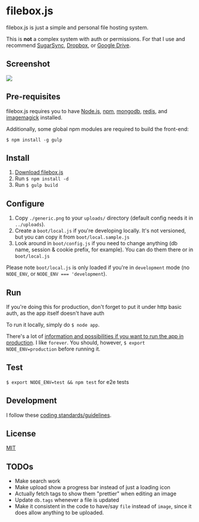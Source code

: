 # filebox.js

filebox.js is just a simple and personal file hosting system.

This is **not** a complex system with auth or permissions. For that I use and recommend [SugarSync](https://www.sugarsync.com/), [Dropbox](https://www.dropbox.com/), or [Google Drive](https://drive.google.com).

## Screenshot

![](http://share.brunobernardino.com/dfd5e2fe473a3b8.png)

## Pre-requisites

filebox.js requires you to have [Node.js](http://nodejs.org/), [npm](https://www.npmjs.org/), [mongodb](http://www.mongodb.org/), [redis](http://redis.io/), and [imagemagick](http://www.imagemagick.org/) installed.

Additionally, some global npm modules are required to build the front-end:

```
$ npm install -g gulp
```

## Install

1. [Download filebox.js](https://github.com/BrunoBernardino/filebox.js/archive/master.zip)
2. Run `$ npm install -d`
3. Run `$ gulp build`

## Configure

1. Copy `./generic.png` to your `uploads/` directory (default config needs it in `../uploads`).
2. Create a `boot/local.js` if you're developing locally. It's not versioned, but you can copy it from `boot/local.sample.js`
3. Look around in `boot/config.js` if you need to change anything (db name, session & cookie prefix, for example). You can do them there or in `boot/local.js`

Please note `boot/local.js` is only loaded if you're in `development` mode (no `NODE_ENV`, or `NODE_ENV === 'development`).

## Run

If you're doing this for production, don't forget to put it under http basic auth, as the app itself doesn't have auth

To run it locally, simply do `$ node app`.

There's a lot of [information and possibilities if you want to run the app in production](http://stackoverflow.com/questions/8386455/deploying-a-production-node-js-server). I like `forever`. You should, however, `$ export NODE_ENV=production` before running it.

## Test

`$ export NODE_ENV=test && npm test` for e2e tests

## Development

I follow these [coding standards/guidelines](http://jscode.org/readable).

## License

[MIT](http://opensource.org/licenses/MIT)

## TODOs

- Make search work
- Make upload show a progress bar instead of just a loading icon
- Actually fetch tags to show them "prettier" when editing an image
- Update `db.tags` whenever a file is updated
- Make it consistent in the code to have/say `file` instead of `image`, since it does allow anything to be uploaded.